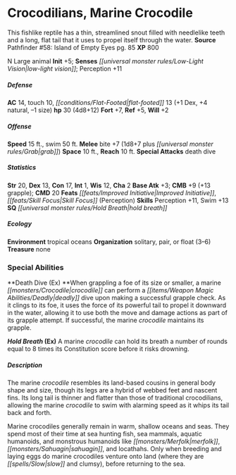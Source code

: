 ﻿---
cssclass: [monsters]
title1: Crocodilians, Marine Crocodile
desc_short: This fishlike reptile has a thin, streamlined snout filled with needlelike
  teeth and a long, flat tail that it uses to propel itself through the water.
title2: Marine Crocodile
CR: 3
sources:
- name: 'Pathfinder #58: Island of Empty Eyes'
  page: 85
  link: http://paizo.com/pathfinder/adventurePath/skullAndShackles/v5748btpy8mog
XP: 800
alignment: N
size: Large
type: animal
initiative:
  bonus: 5
senses:
  low-light vision: true
AC:
  AC: 14
  touch: 10
  flat_footed: 13
  components:
    dex: 1
    natural: 4
    size: -1
HP:
  HP: 30
  long: 4d8+12
saves:
  fort: 7
  ref: 5
  will: 2
speeds:
  base: 15
  swim: 50
attacks:
  melee:
  - - text: bite +7 (1d8+7 plus grab)
      entries:
      - - damage: 1d8+7
        - effect: grab
      attack: bite
      bonus:
      - 7
  special:
  - death dive
space: 10
reach: 10
ability_scores:
  STR: 20
  DEX: 13
  CON: 17
  INT: 1
  WIS: 12
  CHA: 2
BAB: 3
CMB: 9
CMB_other: +13 grapple
CMD: 20
feats:
- name: Improved Initiative
- name: Skill Focus (Perception)
skills:
  Perception: 11
  Swim: 13
special_qualities:
- hold breath
ecology:
  environment: tropical oceans
  organization: solitary, pair, or float (3-6)
  treasure_type: none
special_abilities:
  Death Dive (Ex): When grappling a foe of its size or smaller, a marine crocodile
    can perform a deadly dive upon making a successful grapple check. As it clings
    to its foe, it uses the force of its powerful tail to propel it downward in the
    water, allowing it to use both the move and damage actions as part of its grapple
    attempt. If successful, the marine crocodile maintains its grapple.
  Hold Breath (Ex): A marine crocodile can hold its breath a number of rounds equal
    to 8 times its Constitution score before it risks drowning.
desc_long: |-
  The marine crocodile resembles its land-based cousins in general body shape and size, though its legs are a hybrid of webbed feet and nascent fins. Its long tail is thinner and flatter than those of traditional crocodilians, allowing the marine crocodile to swim with alarming speed as it whips its tail back and forth.

  Marine crocodiles generally remain in warm, shallow oceans and seas. They spend most of their time at sea hunting fish, sea mammals, aquatic humanoids, and monstrous humanoids like merfolk, sahuagin, and locathahs. Only when breeding and laying eggs do marine crocodiles venture onto land (where they are slow and clumsy), before returning to the sea.

---

# Crocodilians, Marine Crocodile
This fishlike reptile has a thin, streamlined snout filled with needlelike teeth and a long, flat tail that it uses to propel itself through the water.
**Source** Pathfinder #58: Island of Empty Eyes pg. 85
**XP** 800

N Large animal
**Init** +5; **Senses** _[[universal monster rules/Low-Light Vision|low-light vision]]_; Perception +11

##### Defense

**AC** 14, touch 10, _[[conditions/Flat-Footed|flat-footed]]_ 13 (+1 Dex, +4 natural, –1 size)
**hp** 30 (4d8+12)
**Fort** +7, **Ref** +5, **Will** +2

##### Offense
**Speed** 15 ft., swim 50 ft.
**Melee** bite +7 (1d8+7 plus _[[universal monster rules/Grab|grab]]_)
**Space** 10 ft., **Reach** 10 ft.
**Special Attacks** death dive

##### Statistics
**Str** 20, **Dex** 13, **Con** 17, **Int** 1, **Wis** 12, **Cha** 2
**Base Atk** +3; **CMB** +9 (+13 grapple); **CMD** 20
**Feats** _[[feats/Improved Initiative|Improved Initiative]]_, _[[feats/Skill Focus|Skill Focus]]_ (Perception)
**Skills** Perception +11, Swim +13
**SQ** _[[universal monster rules/Hold Breath|hold breath]]_

##### Ecology

**Environment** tropical oceans
**Organization** solitary, pair, or float (3–6)
**Treasure** none

### Special Abilities

**Death Dive (Ex) **When grappling a foe of its size or smaller, a marine _[[monsters/Crocodile|crocodile]]_ can perform a _[[items/Weapon Magic Abilities/Deadly|deadly]]_ dive upon making a successful grapple check. As it clings to its foe, it uses the force of its powerful tail to propel it downward in the water, allowing it to use both the move and damage actions as part of its grapple attempt. If successful, the marine _crocodile_ maintains its grapple.

**_Hold Breath_ (Ex)** A marine _crocodile_ can hold its breath a number of rounds equal to 8 times its Constitution score before it risks drowning.

##### Description

The marine _crocodile_ resembles its land-based cousins in general body shape and size, though its legs are a hybrid of webbed feet and nascent fins. Its long tail is thinner and flatter than those of traditional crocodilians, allowing the marine _crocodile_ to swim with alarming speed as it whips its tail back and forth.

Marine crocodiles generally remain in warm, shallow oceans and seas. They spend most of their time at sea hunting fish, sea mammals, aquatic humanoids, and monstrous humanoids like _[[monsters/Merfolk|merfolk]]_, _[[monsters/Sahuagin|sahuagin]]_, and locathahs. Only when breeding and laying eggs do marine crocodiles venture onto land (where they are _[[spells/Slow|slow]]_ and clumsy), before returning to the sea.